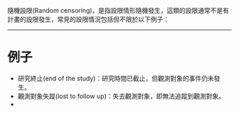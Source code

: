 隨機設限(Random censoring)，是指設限情形隨機發生，這類的設限通常不是有計畫的設限發生，常見的設限情況包括但不限於以下例子：
- - -
# 例子
- 研究終止(end of the study)：研究時間已截止，但觀測對象的事件仍未發生。
- 觀測對象失蹤(lost to follow up)：失去觀測對象，即無法追蹤到觀測對象。
- 